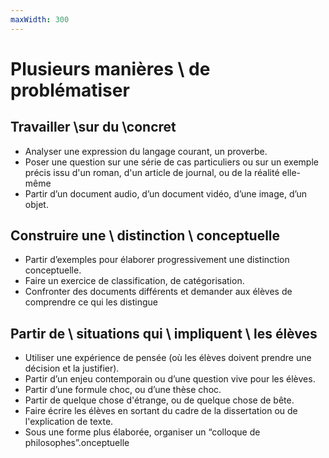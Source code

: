 ```yaml
---
maxWidth: 300
---
```


# Plusieurs manières \\ de problématiser

## Travailler \\sur du \\concret

- Analyser une expression du langage courant, un proverbe.
- Poser une question sur une série de cas particuliers ou sur un exemple précis issu d'un roman,
d'un article de journal, ou de la réalité elle-même
- Partir d’un document audio, d’un document vidéo, d’une image, d’un objet.

## Construire une \\ distinction \\ conceptuelle

- Partir d’exemples pour élaborer progressivement une distinction conceptuelle.
- Faire un exercice de classification, de catégorisation.
- Confronter des documents différents et demander aux élèves de comprendre ce qui les distingue

## Partir de \\ situations qui \\ impliquent \\ les élèves

- Utiliser une expérience de pensée (où les élèves doivent prendre une décision et la justifier).
- Partir d’un enjeu contemporain ou d’une question vive pour les élèves.
- Partir d’une formule choc, ou d’une thèse choc.
- Partir de quelque chose d'étrange, ou de quelque chose de bête.
- Faire écrire les élèves en sortant du cadre de la dissertation ou de l'explication de texte.
- Sous une forme plus élaborée, organiser un “colloque de philosophes”.onceptuelle